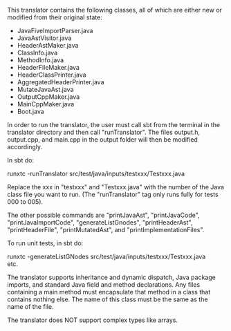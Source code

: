 This translator contains the following classes, all of which are either new or modified from their original state:
* JavaFiveImportParser.java 
* JavaAstVisitor.java
* HeaderAstMaker.java 
* ClassInfo.java
* MethodInfo.java 
* HeaderFileMaker.java 
* HeaderClassPrinter.java 
* AggregatedHeaderPrinter.java 
* MutateJavaAst.java
* OutputCppMaker.java 
* MainCppMaker.java
* Boot.java

In order to run the translator, the user must call sbt from the terminal in the translator directory and then call "runTranslator". The files output.h, output.cpp, and main.cpp in the output folder will then be modified accordingly.

In sbt do:
  
  runxtc -runTranslator src/test/java/inputs/testxxx/Testxxx.java
  
Replace the xxx in "testxxx" and "Testxxx.java" with the number of the Java class file you want to run. (The "runTranslator" tag only runs fully for tests 000 to 005).

The other possible commands are "printJavaAst", "printJavaCode", "printJavaImportCode", "generateListGnodes", "printHeaderAst", "printHeaderFile", "printMutatedAst", and "printImplementationFiles".

To run unit tests, in sbt do:

  runxtc -generateListGNodes src/test/java/inputs/testxxx/Testxxx.java
  <br> etc.

The translator supports inheritance and dynamic dispatch, Java package imports, and standard Java field and method declarations. 
Any files containing a main method must encapsulate that method in a class that contains nothing else. The name of this class must be the same as the name of the file.

The translator does NOT support complex types like arrays. 

